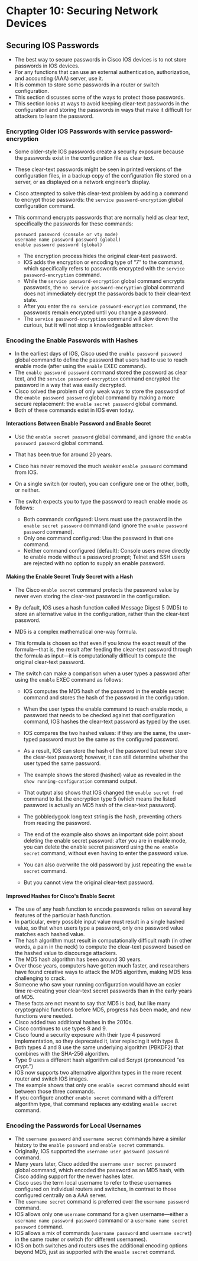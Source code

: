 # Chapter 10: Securing Network Devices

## Securing IOS Passwords

*   The best way to secure passwords in Cisco IOS devices is to not store passwords in IOS devices.
*   For any functions that can use an external authentication, authorization, and accounting (AAA) server, use it.
*   It is common to store some passwords in a router or switch configuration.
*   This section discusses some of the ways to protect those passwords.
*   This section looks at ways to avoid keeping clear-text passwords in the configuration and storing the passwords in ways that make it difficult for attackers to learn the password.

### Encrypting Older IOS Passwords with service password-encryption

*   Some older-style IOS passwords create a security exposure because the passwords exist in the configuration file as clear text.
*   These clear-text passwords might be seen in printed versions of the configuration files, in a backup copy of the configuration file stored on a server, or as displayed on a network engineer’s display.
*   Cisco attempted to solve this clear-text problem by adding a command to encrypt those passwords: the `service password-encryption` global configuration command.
*   This command encrypts passwords that are normally held as clear text, specifically the passwords for these commands:

    ```
    password password (console or vty mode)
    username name password password (global)
    enable password password (global)
    ```

    *   The encryption process hides the original clear-text password.
    *   IOS adds the encryption or encoding type of “7” to the command, which specifically refers to passwords encrypted with the `service password-encryption` command.
    *   While the `service password-encryption` global command encrypts passwords, the `no service password-encryption` global command does not immediately decrypt the passwords back to their clear-text state.
    *   After you enter the `no service password-encryption` command, the passwords remain encrypted until you change a password.
    *   The `service password-encryption` command will slow down the curious, but it will not stop a knowledgeable attacker.

### Encoding the Enable Passwords with Hashes

*   In the earliest days of IOS, Cisco used the `enable password password` global command to define the password that users had to use to reach enable mode (after using the `enable` EXEC command).
*   The `enable password password` command stored the password as clear text, and the `service password-encryption` command encrypted the password in a way that was easily decrypted.
*   Cisco solved the problem of only weak ways to store the password of the `enable password password` global command by making a more secure replacement: the `enable secret password` global command.
*   Both of these commands exist in IOS even today.

#### Interactions Between Enable Password and Enable Secret

*   Use the `enable secret password` global command, and ignore the `enable password password` global command.
*   That has been true for around 20 years.
*   Cisco has never removed the much weaker `enable password` command from IOS.
*   On a single switch (or router), you can configure one or the other, both, or neither.
*   The switch expects you to type the password to reach enable mode as follows:

    *   Both commands configured: Users must use the password in the `enable secret password` command (and ignore the `enable password password` command).
    *   Only one command configured: Use the password in that one command.
    *   Neither command configured (default): Console users move directly to enable mode without a password prompt; Telnet and SSH users are rejected with no option to supply an enable password.

#### Making the Enable Secret Truly Secret with a Hash

*   The Cisco `enable secret` command protects the password value by never even storing the clear-text password in the configuration.
*   By default, IOS uses a hash function called Message Digest 5 (MD5) to store an alternative value in the configuration, rather than the clear-text password.
*   MD5 is a complex mathematical one-way formula.
*   This formula is chosen so that even if you know the exact result of the formula—that is, the result after feeding the clear-text password through the formula as input—it is computationally difficult to compute the original clear-text password.
*   The switch can make a comparison when a user types a password after using the `enable` EXEC command as follows:

    *   IOS computes the MD5 hash of the password in the enable secret command and stores the hash of the password in the configuration.
    *   When the user types the enable command to reach enable mode, a password that needs to be checked against that configuration command, IOS hashes the clear-text password as typed by the user.
    *   IOS compares the two hashed values: if they are the same, the user-typed password must be the same as the configured password.

    *   As a result, IOS can store the hash of the password but never store the clear-text password; however, it can still determine whether the user typed the same password.
    *   The example shows the stored (hashed) value as revealed in the `show running-configuration` command output.
    *   That output also shows that IOS changed the `enable secret fred` command to list the encryption type 5 (which means the listed password is actually an MD5 hash of the clear-text password).
    *   The gobbledygook long text string is the hash, preventing others from reading the password.
    *   The end of the example also shows an important side point about deleting the enable secret password: after you are in enable mode, you can delete the enable secret password using the `no enable secret` command, without even having to enter the password value.
    *   You can also overwrite the old password by just repeating the `enable secret` command.
    *   But you cannot view the original clear-text password.

#### Improved Hashes for Cisco's Enable Secret

*   The use of any hash function to encode passwords relies on several key features of the particular hash function.
*   In particular, every possible input value must result in a single hashed value, so that when users type a password, only one password value matches each hashed value.
*   The hash algorithm must result in computationally difficult math (in other words, a pain in the neck) to compute the clear-text password based on the hashed value to discourage attackers.
*   The MD5 hash algorithm has been around 30 years.
*   Over those years, computers have gotten much faster, and researchers have found creative ways to attack the MD5 algorithm, making MD5 less challenging to crack.
*   Someone who saw your running configuration would have an easier time re-creating your clear-text secret passwords than in the early years of MD5.
*   These facts are not meant to say that MD5 is bad, but like many cryptographic functions before MD5, progress has been made, and new functions were needed.
*   Cisco added two additional hashes in the 2010s.
*   Cisco continues to use types 8 and 9.
*   Cisco found a security exposure with their type 4 password implementation, so they deprecated it, later replacing it with type 8.
*   Both types 4 and 8 use the same underlying algorithm (PBKDF2) that combines with the SHA-256 algorithm.
*   Type 9 uses a different hash algorithm called Scrypt (pronounced “es crypt.”)
*   IOS now supports two alternative algorithm types in the more recent router and switch IOS images.
*   The example shows that only one `enable secret` command should exist between those three commands.
*   If you configure another `enable secret` command with a different algorithm type, that command replaces any existing `enable secret` command.

### Encoding the Passwords for Local Usernames

*   The `username password` and `username secret` commands have a similar history to the `enable password` and `enable secret` commands.
*   Originally, IOS supported the `username user password password` command.
*   Many years later, Cisco added the `username user secret password` global command, which encoded the password as an MD5 hash, with Cisco adding support for the newer hashes later.
*   Cisco uses the term local username to refer to these usernames configured on individual routers and switches, in contrast to those configured centrally on a AAA server.
*   The `username secret` command is preferred over the `username password` command.
*   IOS allows only one `username` command for a given username—either a `username name password password` command or a `username name secret password` command.
*   IOS allows a mix of commands (`username password` and `username secret`) in the same router or switch (for different usernames).
*   IOS on both switches and routers uses the additional encoding options beyond MD5, just as supported with the `enable secret` command.